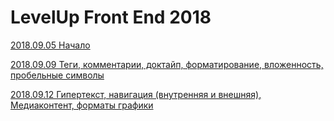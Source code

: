 # LevelUp Front End 2018

[2018.09.05 Начало](/articles/2018.09.05)

[2018.09.09 Теги, комментарии, доктайп, форматирование, вложенность, пробельные символы](/articles/2018.09.09)

[2018.09.12 Гипертекст, навигация (внутренняя и внешняя), Медиаконтент, форматы графики](/articles/2018.09.12/index)
